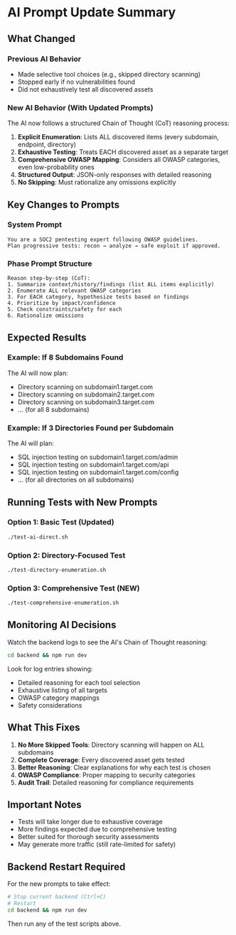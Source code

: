# AI Prompt Update Summary

## What Changed

### Previous AI Behavior
- Made selective tool choices (e.g., skipped directory scanning)
- Stopped early if no vulnerabilities found
- Did not exhaustively test all discovered assets

### New AI Behavior (With Updated Prompts)
The AI now follows a structured Chain of Thought (CoT) reasoning process:

1. **Explicit Enumeration**: Lists ALL discovered items (every subdomain, endpoint, directory)
2. **Exhaustive Testing**: Treats EACH discovered asset as a separate target
3. **Comprehensive OWASP Mapping**: Considers all OWASP categories, even low-probability ones
4. **Structured Output**: JSON-only responses with detailed reasoning
5. **No Skipping**: Must rationalize any omissions explicitly

## Key Changes to Prompts

### System Prompt
```
You are a SOC2 pentesting expert following OWASP guidelines. 
Plan progressive tests: recon → analyze → safe exploit if approved.
```

### Phase Prompt Structure
```
Reason step-by-step (CoT):
1. Summarize context/history/findings (list ALL items explicitly)
2. Enumerate ALL relevant OWASP categories
3. For EACH category, hypothesize tests based on findings
4. Prioritize by impact/confidence
5. Check constraints/safety for each
6. Rationalize omissions
```

## Expected Results

### Example: If 8 Subdomains Found
The AI will now plan:
- Directory scanning on subdomain1.target.com
- Directory scanning on subdomain2.target.com
- Directory scanning on subdomain3.target.com
- ... (for all 8 subdomains)

### Example: If 3 Directories Found per Subdomain
The AI will plan:
- SQL injection testing on subdomain1.target.com/admin
- SQL injection testing on subdomain1.target.com/api
- SQL injection testing on subdomain1.target.com/config
- ... (for all directories on all subdomains)

## Running Tests with New Prompts

### Option 1: Basic Test (Updated)
```bash
./test-ai-direct.sh
```

### Option 2: Directory-Focused Test
```bash
./test-directory-enumeration.sh
```

### Option 3: Comprehensive Test (NEW)
```bash
./test-comprehensive-enumeration.sh
```

## Monitoring AI Decisions

Watch the backend logs to see the AI's Chain of Thought reasoning:
```bash
cd backend && npm run dev
```

Look for log entries showing:
- Detailed reasoning for each tool selection
- Exhaustive listing of all targets
- OWASP category mappings
- Safety considerations

## What This Fixes

1. **No More Skipped Tools**: Directory scanning will happen on ALL subdomains
2. **Complete Coverage**: Every discovered asset gets tested
3. **Better Reasoning**: Clear explanations for why each test is chosen
4. **OWASP Compliance**: Proper mapping to security categories
5. **Audit Trail**: Detailed reasoning for compliance requirements

## Important Notes

- Tests will take longer due to exhaustive coverage
- More findings expected due to comprehensive testing
- Better suited for thorough security assessments
- May generate more traffic (still rate-limited for safety)

## Backend Restart Required

For the new prompts to take effect:
```bash
# Stop current backend (Ctrl+C)
# Restart
cd backend && npm run dev
```

Then run any of the test scripts above.
